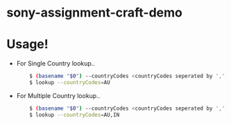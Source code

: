 # sony-assignment-craft-demo

# Usage!

  - For Single Country lookup..
    ```sh
        $ (basename "$0") --countryCodes <countryCodes seperated by ','>
        $ lookup --countryCodes=AU
    ```
  - For Multiple Country lookup..
    ```sh
        $ (basename "$0") --countryCodes <countryCodes seperated by ','>
        $ lookup --countryCodes=AU,IN
    ```
